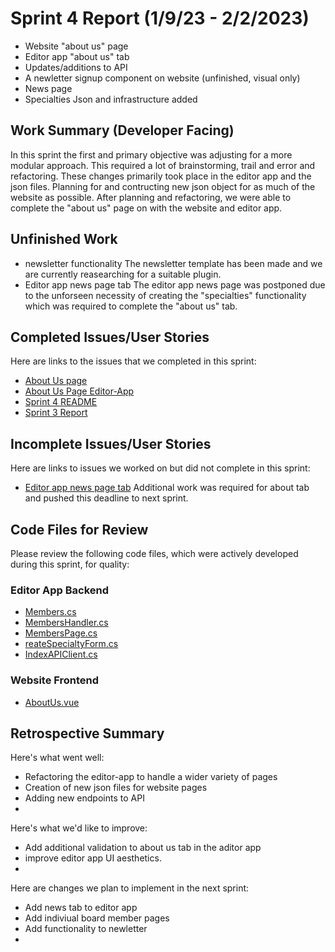 # Sprint 4 Report (1/9/23 - 2/2/2023)
 * Website "about us" page
 * Editor app "about us" tab
 * Updates/additions to API
 * A newletter signup component on website (unfinished, visual only)
 * News page
 * Specialties Json and infrastructure added

## Work Summary (Developer Facing)
In this sprint the first and primary objective was adjusting for a more modular approach.
This required a lot of brainstorming, trail and error and refactoring. These changes 
primarily took place in the editor app and the json files. Planning for and contructing
new json object for as much of the website as possible. After planning and refactoring,
we were able to complete the "about us" page on with the website and editor app. 

## Unfinished Work
 * newsletter functionality
The newsletter template has been made and we are currently reasearching for a suitable plugin.
 * Editor app news page tab
The editor app news page was postponed due to the unforseen necessity of
creating the "specialties" functionality which was required to complete the "about us" tab.

## Completed Issues/User Stories
Here are links to the issues that we completed in this sprint:
 * [About Us page](https://github.com/WSUCptSCapstone-Fall2022Spring2023/index-fullstackapp/issues/41)
 * [About Us Page Editor-App](https://github.com/WSUCptSCapstone-Fall2022Spring2023/index-fullstackapp/issues/43)
 * [Sprint 4 README]()
 * [Sprint 3 Report]()


 ## Incomplete Issues/User Stories
 Here are links to issues we worked on but did not complete in this sprint:
 * [Editor app news page tab](https://github.com/WSUCptSCapstone-Fall2022Spring2023/index-fullstackapp/issues/44)
Additional work was required for about tab and pushed this deadline to next sprint.

## Code Files for Review
Please review the following code files, which were actively developed during this sprint, for quality:
### Editor App Backend
 * [Members.cs](https://github.com/WSUCptSCapstone-Fall2022Spring2023/index-fullstackapp/blob/main/index-editor-app/index-editor-app/Members.cs)
 * [MembersHandler.cs](https://github.com/WSUCptSCapstone-Fall2022Spring2023/index-fullstackapp/blob/main/index-editor-app/index-editor-app-engine/MembersHandler.cs)
 * [MembersPage.cs](https://github.com/WSUCptSCapstone-Fall2022Spring2023/index-fullstackapp/blob/main/index-editor-app/index-editor-app-engine/JsonClasses/MembersPage.cs)
 * [reateSpecialtyForm.cs](https://github.com/WSUCptSCapstone-Fall2022Spring2023/index-fullstackapp/blob/main/index-editor-app/index-editor-app/CreateSpecialtyForm.cs)
 * [IndexAPIClient.cs](https://github.com/WSUCptSCapstone-Fall2022Spring2023/index-fullstackapp/blob/main/index-editor-app/index-editor-app-engine/IndexAPIClient.cs)
### Website Frontend
 * [AboutUs.vue](https://github.com/WSUCptSCapstone-Fall2022Spring2023/index-fullstackapp/blob/main/front-end/index-vue/src/components/AboutUs.vue)

## Retrospective Summary
Here's what went well:
  * Refactoring the editor-app to handle a wider variety of pages
  * Creation of new json files for website pages
  * Adding new endpoints to API
  * 
 
Here's what we'd like to improve:
   * Add additional validation to about us tab in the aditor app
   * improve editor app UI aesthetics.
   * 
  
Here are changes we plan to implement in the next sprint:
   * Add news tab to editor app
   * Add indiviual board member pages
   * Add functionality to newletter
   * 
